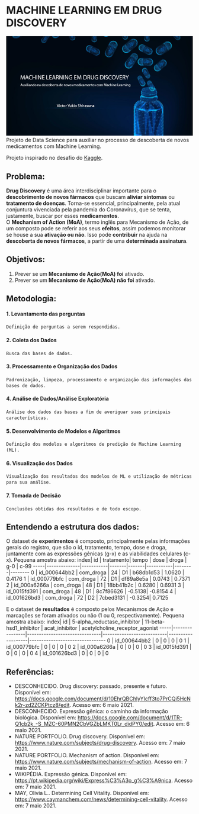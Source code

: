 
# MACHINE LEARNING EM DRUG DISCOVERY
![banner](https://github.com/vichShir/imersao-dados-desafio-final/blob/main/Imagens/banner.png) <br>
Projeto de Data Science para auxiliar no processo de descoberta de novos medicamentos com Machine Learning.

Projeto inspirado no desafio do [Kaggle](https://www.kaggle.com/c/lish-moa).

## Problema:
**Drug Discovery** é uma área interdisciplinar importante para o **descobrimento de novos fármacos** que buscam **aliviar sintomas** ou **tratamento de doenças**. Torna-se essencial, principalmente, pela atual conjuntura vivenciada pela pandemia do Coronavírus, que se tenta, justamente, buscar por esses **medicamentos**. <br>
O **Mechanism of Action (MoA)**, termo inglês para Mecanismo de Ação, de um composto pode se referir aos seus **efeitos**, assim podemos monitorar se house a sua **ativação ou não**. Isso pode **contribuir** na ajuda na **descoberta de novos fármacos**, a partir de uma **determinada assinatura**.

## Objetivos:
1. Prever se um **Mecanismo de Ação(MoA) foi** ativado.
2. Prever se um **Mecanismo de Ação(MoA) não foi** ativado.

## Metodologia:
#### **1. Levantamento das perguntas**
    Definição de perguntas a serem respondidas.
#### **2. Coleta dos Dados**
    Busca das bases de dados.
#### **3. Processamento e Organização dos Dados**
    Padronização, limpeza, processamento e organização das informações das bases de dados.
#### **4. Análise de Dados/Análise Exploratória**
    Análise dos dados das bases a fim de averiguar suas principais características.
#### **5. Desenvolvimento de Modelos e Algoritmos**
    Definição dos modelos e algoritmos de predição de Machine Learning (ML).
#### **6. Visualização dos Dados**
    Visualização dos resultados dos modelos de ML e utilização de métricas para sua análise.
#### **7. Tomada de Decisão**
    Conclusões obtidas dos resultados e de todo escopo.

## Entendendo a estrutura dos dados:
O dataset de **experimentos** é composto, principalmente pelas informações gerais do registro, que são o id, tratamento, tempo, dose e droga, juntamente com as expressões gênicas (g-x) e as viabilidades celulares (c-x). Pequena amostra abaixo:
index| id	        | tratamento| tempo	| dose	| droga	    | g-0    | c-99
-----|--------------|-----------|-------|-------|-----------|--------|--------
0	 | id_000644bb2	| com_droga	| 24	| D1	| b68db1d53	| 1.0620 | 0.4176
1	 | id_000779bfc	| com_droga	| 72	| D1	| df89a8e5a	| 0.0743 | 0.7371
2	 | id_000a6266a	| com_droga	| 48	| D1	| 18bb41b2c	| 0.6280 | 0.6931
3	 | id_0015fd391	| com_droga	| 48	| D1	| 8c7f86626	| -0.5138| -0.8154
4	 | id_001626bd3	| com_droga	| 72	| D2	| 7cbed3131	| -0.3254| 0.7125

E o dataset de **resultados** é composto pelos Mecanismos de Ação e marcações se foram ativados ou não (1 ou 0, respectivamente). Pequena amostra abaixo:
index| id	          | 5-alpha_reductase_inhibitor	  | 11-beta-hsd1_inhibitor	  | acat_inhibitor	  | acetylcholine_receptor_agonist
-----|----------------|-------------------------------|---------------------------|-------------------|--------------------------------
0	 | id_000644bb2	  | 0	                          | 0	                      | 0	              | 0
1	 | id_000779bfc   | 0	                          | 0	                      | 0	              | 0
2	 | id_000a6266a   | 0	                          | 0	                      | 0	              | 0
3	 | id_0015fd391   | 0	                          | 0	                      | 0	              | 0
4	 | id_001626bd3   | 0	                          | 0	                      | 0	              | 0

## Referências:
   * DESCONHECIDO. Drug discovery: passado, presente e futuro. Disponível em: https://docs.google.com/document/d/10EhrQBChlyYIcff3to7PrCQi5HcNk2r-zd2ZCKPtcz8/edit. Acesso em: 6 maio 2021.
   * DESCONHECIDO. Expressão gênica: o caminho da informação biológica. Disponível em: https://docs.google.com/document/d/1TR-Q1cb2k_-S_MZC-60PMN2CbVGZbLMKT0Lr_didPY0/edit. Acesso em: 6 maio 2021.
   * NATURE PORTFOLIO. Drug discovery. Disponível em: https://www.nature.com/subjects/drug-discovery. Acesso em: 7 maio 2021.
   * NATURE PORTFOLIO. Mechanism of action. Disponível em: https://www.nature.com/subjects/mechanism-of-action. Acesso em: 7 maio 2021.
   * WIKIPÉDIA. Expressão génica. Disponível em: https://pt.wikipedia.org/wiki/Express%C3%A3o_g%C3%A9nica. Acesso em: 7 maio 2021.
   * MAY, Olivia L.. Determining Cell Vitality​. Disponível em: https://www.caymanchem.com/news/determining-cell-vitality. Acesso em: 7 maio 2021.
